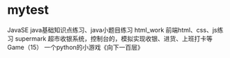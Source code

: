 # mytest

JavaSE  java基础知识点练习、java小题目练习
html_work   前端html、css、js练习
supermark  超市收银系统，控制台的，模拟实现收银、进货、上班打卡等
Game（15） 一个python的小游戏《向下一百层》
